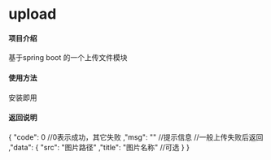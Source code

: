 # upload

#### 项目介绍
基于spring boot 的一个上传文件模块

#### 使用方法
安装即用

#### 返回说明
{
  "code": 0                   //0表示成功，其它失败
  ,"msg": ""                  //提示信息 //一般上传失败后返回
  ,"data": 
  {
    "src": "图片路径"
    ,"title": "图片名称"        //可选
  }
}